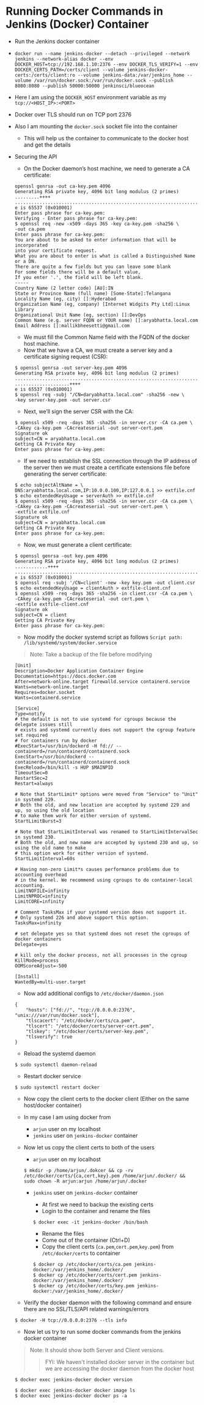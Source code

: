 # Running Docker Commands in Jenkins (Docker) Container

- Run the Jenkins docker container
- `docker run --name jenkins-docker --detach --privileged --network jenkins --network-alias docker --env DOCKER_HOST=tcp://192.168.1.10:2376 --env DOCKER_TLS_VERIFY=1 --env DOCKER_CERTS_PATH=/certs/client --volume jenkins-docker-certs:/certs/client:ro --volume jenkins-data:/var/jenkins_home --volume /var/run/docker.sock:/var/run/docker.sock --publish 8080:8080 --publish 50000:50000 jenkinsci/blueocean`
- Here I am using the `DOCKER_HOST` environment variable as my `tcp://<HOST_IP>:<PORT>`
- Docker over TLS should run on TCP port 2376
- Also I am mounting the `docker.sock` socket file into the container
    - This will help us the container to communicate to the docker host and get the details

- Securing the API
    - On the Docker daemon’s host machine, we need to generate a CA certificate:

    ```
    openssl genrsa -out ca-key.pem 4096
    Generating RSA private key, 4096 bit long modulus (2 primes)
    .........++++
    ...............................................................................++++
    e is 65537 (0x010001)
    Enter pass phrase for ca-key.pem:
    Verifying - Enter pass phrase for ca-key.pem:
    $ openssl req -new -x509 -days 365 -key ca-key.pem -sha256 \
    -out ca.pem
    Enter pass phrase for ca-key.pem:
    You are about to be asked to enter information that will be incorporated
    into your certificate request.
    What you are about to enter is what is called a Distinguished Name or a DN.
    There are quite a few fields but you can leave some blank
    For some fields there will be a default value,
    If you enter '.', the field will be left blank.
    -----
    Country Name (2 letter code) [AU]:IN
    State or Province Name (full name) [Some-State]:Telangana
    Locality Name (eg, city) []:Hyderabad
    Organization Name (eg, company) [Internet Widgits Pty Ltd]:Linux Library
    Organizational Unit Name (eg, section) []:DevOps
    Common Name (e.g. server FQDN or YOUR name) []:aryabhatta.local.com
    Email Address []:mallikbheesetti@gmail.com
    ```

    - We must fill the Common Name field with the FQDN of the docker host machine.
    - Now that we have a CA, we must create a server key and a certificate signing request (CSR):

    ```
    $ openssl genrsa -out server-key.pem 4096
    Generating RSA private key, 4096 bit long modulus (2 primes)
    .............................................................................................................++++
    ....................++++
    e is 65537 (0x010001)
    $ openssl req -subj "/CN=daryabhatta.local.com" -sha256 -new \
    -key server-key.pem -out server.csr
    ```

    - Next, we’ll sign the server CSR with the CA:

    ```
    $ openssl x509 -req -days 365 -sha256 -in server.csr -CA ca.pem \
    -CAkey ca-key.pem -CAcreateserial -out server-cert.pem
    Signature ok
    subject=CN = aryabhatta.local.com
    Getting CA Private Key
    Enter pass phrase for ca-key.pem:
    ```

    - If we need to establish the SSL connection through the IP address of the server then we must create a certificate extensions file before generating the server certificate:

    ```
    $ echo subjectAltName = \
    DNS:aryabhatta.local.com,IP:10.0.0.100,IP:127.0.0.1 >> extfile.cnf
    $ echo extendedKeyUsage = serverAuth >> extfile.cnf
    $ openssl x509 -req -days 365 -sha256 -in server.csr -CA ca.pem \
    -CAkey ca-key.pem -CAcreateserial -out server-cert.pem \
    -extfile extfile.cnf
    Signature ok
    subject=CN = aryabhatta.local.com
    Getting CA Private Key
    Enter pass phrase for ca-key.pem:
    ```

    - Now, we must generate a client certificate:

    ```
    $ openssl genrsa -out key.pem 4096
    Generating RSA private key, 4096 bit long modulus (2 primes)
    ............++++
    ...................................................................................................++++
    e is 65537 (0x010001)
    $ openssl req -subj '/CN=client' -new -key key.pem -out client.csr
    $ echo extendedKeyUsage = clientAuth > extfile-client.cnf
    $ openssl x509 -req -days 365 -sha256 -in client.csr -CA ca.pem \
    -CAkey ca-key.pem -CAcreateserial -out cert.pem \
    -extfile extfile-client.cnf
    Signature ok
    subject=CN = client
    Getting CA Private Key
    Enter pass phrase for ca-key.pem:
    ```

    - Now modify the docker systemd script as follows `Script path: /lib/systemd/system/docker.service`
    > Note: Take a backup of the file before modifying

    ```
    [Unit]
    Description=Docker Application Container Engine
    Documentation=https://docs.docker.com
    After=network-online.target firewalld.service containerd.service
    Wants=network-online.target
    Requires=docker.socket
    Wants=containerd.service

    [Service]
    Type=notify
    # the default is not to use systemd for cgroups because the delegate issues still
    # exists and systemd currently does not support the cgroup feature set required
    # for containers run by docker
    #ExecStart=/usr/bin/dockerd -H fd:// --containerd=/run/containerd/containerd.sock
    ExecStart=/usr/bin/dockerd --containerd=/run/containerd/containerd.sock
    ExecReload=/bin/kill -s HUP $MAINPID
    TimeoutSec=0
    RestartSec=2
    Restart=always

    # Note that StartLimit* options were moved from "Service" to "Unit" in systemd 229.
    # Both the old, and new location are accepted by systemd 229 and up, so using the old location
    # to make them work for either version of systemd.
    StartLimitBurst=3

    # Note that StartLimitInterval was renamed to StartLimitIntervalSec in systemd 230.
    # Both the old, and new name are accepted by systemd 230 and up, so using the old name to make
    # this option work for either version of systemd.
    StartLimitInterval=60s

    # Having non-zero Limit*s causes performance problems due to accounting overhead
    # in the kernel. We recommend using cgroups to do container-local accounting.
    LimitNOFILE=infinity
    LimitNPROC=infinity
    LimitCORE=infinity

    # Comment TasksMax if your systemd version does not support it.
    # Only systemd 226 and above support this option.
    TasksMax=infinity

    # set delegate yes so that systemd does not reset the cgroups of docker containers
    Delegate=yes

    # kill only the docker process, not all processes in the cgroup
    KillMode=process
    OOMScoreAdjust=-500

    [Install]
    WantedBy=multi-user.target
    ```

    - Now add additional configs to `/etc/docker/daemon.json`

    ```
    {
        "hosts": ["fd://", "tcp://0.0.0.0:2376", "unix:///var/run/docker.sock"],
        "tlscacert": "/etc/docker/certs/ca.pem",
        "tlscert": "/etc/docker/certs/server-cert.pem",
        "tlskey": "/etc/docker/certs/server-key.pem",
        "tlsverify": true
    }
    ```

    - Reload the systemd daemon

    ```
    $ sudo systemctl daemon-reload
    ```

    - Restart docker service

    ```
    $ sudo systemctl restart docker
    ```

    - Now copy the client certs to the docker client (Either on the same host/docker container)
    - In my case I am using docker from
        - `arjun` user on my localhost
        - `jenkins` user on `jenkins-docker` container
    - Now let us copy the client certs to both of the users

        - `arjun` user on my localhost

        ```
        $ mkdir -p /home/arjun/.dokcer && cp -rv /etc/docker/certs/{ca,cert,key}.pem /home/arjun/.docker/ && sudo chown -R arjun:arjun /home/arjun/.docker
        ```

        - `jenkins` user on `jenkins-docker` container
            - At first we need to backup the existing certs
            - Login to the container and rename the files

            ```
            $ docker exec -it jenkins-docker /bin/bash
            ```

            - Rename the files
            - Come out of the container (Ctrl+D)
            - Copy the client certs (`ca.pem`,`cert.pem`,`key.pem`) from `/etc/docker/certs` to container

            ```
            $ docker cp /etc/docker/certs/ca.pem jenkins-docker:/var/jenkins_home/.docker/
            $ docker cp /etc/docker/certs/cert.pem jenkins-docker:/var/jenkins_home/.docker/
            $ docker cp /etc/docker/certs/key.pem jenkins-docker:/var/jenkins_home/.docker/
            ```
    
    - Verify the docker daemon with the following command and ensure there are no SSL/TLS/API related warnings/errors

    ```
    $ docker -H tcp://0.0.0.0:2376 --tls info
    ```

    - Now let us try to run some docker commands from the jenkins docker container
    > Note: It should show both Server and Client versions. 
    >> FYI: We haven't installed docker server in the container but we are accessing the docker daemon from the docker host

    ```
    $ docker exec jenkins-docker docker version
    ```

    ```
    $ docker exec jenkins-docker docker image ls
    $ docker exec jenkins-docker docker ps -a
    ```